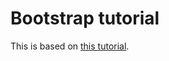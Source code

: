 # Bootstrap tutorial

This is based on [this tutorial](https://www.youtube.com/watch?v=5GcQtLDGXy8).